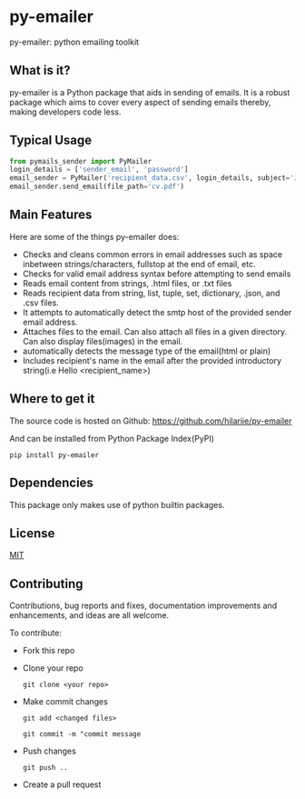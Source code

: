 # py-emailer
py-emailer: python emailing toolkit

## What is it?
py-emailer is a Python package that aids in sending of emails. It is a robust package which aims to cover every aspect of sending emails thereby, making developers code less.

## Typical Usage
```python
from pymails_sender import PyMailer
login_details = ['sender_email', 'password']
email_sender = PyMailer('recipient_data.csv', login_details, subject='Job Application', 'Find attached my cv')
email_sender.send_email(file_path='cv.pdf')

```
## Main Features
Here are some of the things py-emailer does:
* Checks and cleans common errors in email addresses such as space inbetween strings/characters, fullstop at the end of email, etc.
* Checks for valid email address syntax before attempting to send emails
* Reads email content from strings, .html files, or .txt files
* Reads recipient data from string, list, tuple, set, dictionary, .json, and .csv files.
* It attempts to automatically detect the smtp host of the provided sender email address.
* Attaches files to the email. Can also attach all files in a given directory. Can also display files(images) in the email.
* automatically detects the message type of the email(html or plain)
* Includes recipient's name in the email after the provided introductory string(i.e Hello <recipient_name>)

## Where to get it
The source code is hosted on Github: https://github.com/hilariie/py-emailer

And can be installed from Python Package Index(PyPI)

```
pip install py-emailer
```

## Dependencies
This package only makes use of python builtin packages.

## License
[MIT](LICENSE)

## Contributing
Contributions, bug reports and fixes, documentation improvements and enhancements, and ideas are all welcome.

To contribute:
* Fork this repo
* Clone your repo

    `git clone <your repo>`
* Make commit changes

    `git add <changed files>`
    
    `git commit -m "commit message`
* Push changes

    `git push ..`
* Create a pull request